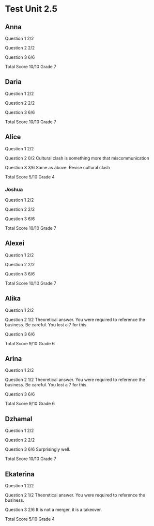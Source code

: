 # Test Unit 2.5

## Anna

Question 1      2/2

Question 2      2/2

Question 3      6/6

Total Score     10/10 Grade 7

## Daria

Question 1      2/2

Question 2      2/2

Question 3      6/6

Total Score     10/10 Grade 7

## Alice

Question 1      2/2

Question 2      0/2
                Cultural clash is something more that miscommunication

Question 3      3/6
                Same as above. Revise cultural clash

Total Score     5/10 Grade 4

### Joshua

Question 1      2/2

Question 2      2/2

Question 3      6/6

Total Score     10/10 Grade 7

## Alexei


Question 1      2/2

Question 2      2/2

Question 3      6/6

Total Score     10/10 Grade 7

## Alika

Question 1      2/2

Question 2      1/2
                Theoretical answer. You were required to reference the
                business. Be careful. You lost a 7 for this.

Question 3      6/6

Total Score     9/10 Grade 6

## Arina

Question 1      2/2

Question 2      1/2
                Theoretical answer. You were required to reference the
                business. Be careful. You lost a 7 for this.

Question 3      6/6

Total Score     9/10 Grade 6

## Dzhamal

Question 1      2/2

Question 2      2/2

Question 3      6/6
                Surprisingly well.

Total Score     10/10 Grade 7

## Ekaterina

Question 1      2/2

Question 2      1/2
                Theoretical answer. You were required to reference the
                business. 

Question 3      2/6
                It is not a merger, it is a takeover.

Total Score     5/10 Grade 4
